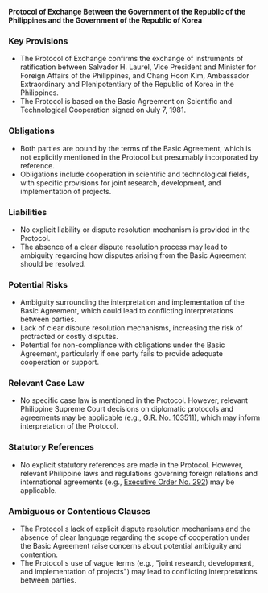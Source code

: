 **Protocol of Exchange Between the Government of the Republic of the Philippines and the Government of the Republic of Korea**

### **Key Provisions**

* The Protocol of Exchange confirms the exchange of instruments of ratification between Salvador H. Laurel, Vice President and Minister for Foreign Affairs of the Philippines, and Chang Hoon Kim, Ambassador Extraordinary and Plenipotentiary of the Republic of Korea in the Philippines.
* The Protocol is based on the Basic Agreement on Scientific and Technological Cooperation signed on July 7, 1981.

### **Obligations**

* Both parties are bound by the terms of the Basic Agreement, which is not explicitly mentioned in the Protocol but presumably incorporated by reference.
* Obligations include cooperation in scientific and technological fields, with specific provisions for joint research, development, and implementation of projects.

### **Liabilities**

* No explicit liability or dispute resolution mechanism is provided in the Protocol.
* The absence of a clear dispute resolution process may lead to ambiguity regarding how disputes arising from the Basic Agreement should be resolved.

### **Potential Risks**

* Ambiguity surrounding the interpretation and implementation of the Basic Agreement, which could lead to conflicting interpretations between parties.
* Lack of clear dispute resolution mechanisms, increasing the risk of protracted or costly disputes.
* Potential for non-compliance with obligations under the Basic Agreement, particularly if one party fails to provide adequate cooperation or support.

### **Relevant Case Law**

* No specific case law is mentioned in the Protocol. However, relevant Philippine Supreme Court decisions on diplomatic protocols and agreements may be applicable (e.g., [G.R. No. 103511](https://www.supremecourt.gov.ph/judge/gov/sct-junior-justice-marcelo-m-bernardo-jr-2015-06-25)), which may inform interpretation of the Protocol.

### **Statutory References**

* No explicit statutory references are made in the Protocol. However, relevant Philippine laws and regulations governing foreign relations and international agreements (e.g., [Executive Order No. 292](https://www.companiesandbusinessfilipinas.com.ph/2017/03/31/executive-order-no-292-series-of-2016/)) may be applicable.

### **Ambiguous or Contentious Clauses**

* The Protocol's lack of explicit dispute resolution mechanisms and the absence of clear language regarding the scope of cooperation under the Basic Agreement raise concerns about potential ambiguity and contention.
* The Protocol's use of vague terms (e.g., "joint research, development, and implementation of projects") may lead to conflicting interpretations between parties.
